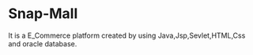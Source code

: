 # Snap-Mall
It is a E_Commerce platform created by using Java,Jsp,Sevlet,HTML,Css and oracle database.
